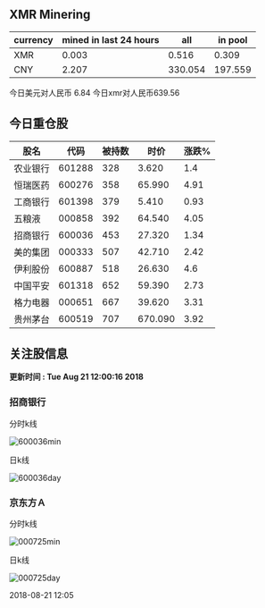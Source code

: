 ## XMR Minering

|currency|mined in last 24 hours|all|in pool|
|---|---|---|---|
|XMR|0.003|0.516|0.309|
|CNY|2.207|330.054|197.559|

今日美元对人民币 6.84	今日xmr对人民币639.56


## 今日重仓股 

|股名|代码|被持数|时价|涨跌%|
|---|---|---|---|---|
|农业银行|601288|328|3.620|1.4|
|恒瑞医药|600276|358|65.990|4.91|
|工商银行|601398|379|5.410|0.93|
|五粮液|000858|392|64.540|4.05|
|招商银行|600036|453|27.320|1.34|
|美的集团|000333|507|42.710|2.42|
|伊利股份|600887|518|26.630|4.6|
|中国平安|601318|652|59.390|2.73|
|格力电器|000651|667|39.620|3.31|
|贵州茅台|600519|707|670.090|3.92|

## 关注股信息
**更新时间 : Tue Aug 21 12:00:16 2018**
### 招商银行 
分时k线

![600036min](http://image.sinajs.cn/newchart/min/n/sh600036.gif)

日k线

![600036day](http://image.sinajs.cn/newchart/daily/n/sh600036.gif)

### 京东方Ａ 
分时k线

![000725min](http://image.sinajs.cn/newchart/min/n/sz000725.gif)

日k线

![000725day](http://image.sinajs.cn/newchart/daily/n/sz000725.gif)

2018-08-21 12:05